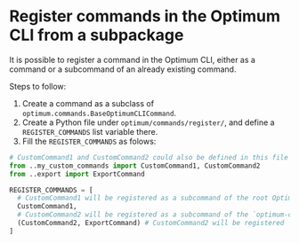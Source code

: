 # Register commands in the Optimum CLI from a subpackage

It is possible to register a command in the Optimum CLI, either as a command or a subcommand of an already existing command.

Steps to follow:

1. Create a command as a subclass of `optimum.commands.BaseOptimumCLICommand`.
2. Create a Python file under `optimum/commands/register/`, and define a `REGISTER_COMMANDS` list variable there.
3. Fill the `REGISTER_COMMANDS` as folows:

```python
# CustomCommand1 and CustomCommand2 could also be defined in this file actually.
from ..my_custom_commands import CustomCommand1, CustomCommand2
from ..export import ExportCommand

REGISTER_COMMANDS = [
  # CustomCommand1 will be registered as a subcommand of the root Optimum CLI. 
  CustomCommand1, 
  # CustomCommand2 will be registered as a subcommand of the `optimum-cli export` command. 
  (CustomCommand2, ExportCommand) # CustomCommand2 will be registered
]
```
